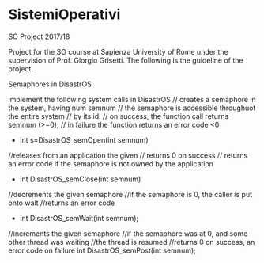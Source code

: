 # SistemiOperativi
SO Project 2017/18

Project for the SO course at Sapienza University of Rome under the supervision of Prof. Giorgio Grisetti.
The following is the guideline of the project.

Semaphores in DisastrOS

   implement the following system calls in DisastrOS
   // creates a semaphore in the system, having num semnum
   // the semaphore is accessible throughuot the entire system
   // by its id.
   // on success, the function call returns semnum (>=0);
   // in failure the function returns an error code <0
   - int s=DisastrOS_semOpen(int semnum)

   //releases from an application the given
   // returns 0 on success
   // returns an error code if the semaphore is not owned by the application
   - int DisastrOS_semClose(int semnum)

   //decrements the given semaphore
   //if the semaphore is 0, the caller is put onto wait
   //returns an error code
   - int DisastrOS_semWait(int semnum);

   //increments the given semaphore
   //if the semaphore was at 0, and some other thread was waiting
   //the thread is resumed
   //returns 0 on success, an error code on failure 
   int DisastrOS_semPost(int semnum);


